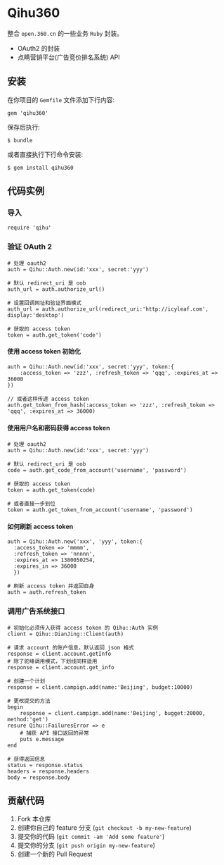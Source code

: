 # Qihu360

整合 `open.360.cn` 的一些业务 `Ruby` 封装。

- OAuth2 的封装
- 点睛营销平台(广告竞价排名系统) API 


## 安装

在你项目的 `Gemfile` 文件添加下行内容:

    gem 'qihu360'

保存后执行:

    $ bundle

或者直接执行下行命令安装:

    $ gem install qihu360


## 代码实例

### 导入

    require 'qihu'

### 验证 OAuth 2

    # 处理 oauth2
    auth = Qihu::Auth.new(id:'xxx', secret:'yyy')
    
    # 默认 redirect_uri 是 oob
    auth_url = auth.authorize_url() 

    # 设置回调网址和验证界面模式 
    auth_url = auth.authorize_url(redirect_uri:'http://icyleaf.com', display:'desktop')

    # 获取的 access token
    token = auth.get_token('code')

#### 使用 access token 初始化
  
    auth = Qihu::Auth.new(id:'xxx', secret:'yyy', token:{
        :access_token => 'zzz', :refresh_token => 'qqq', :expires_at => 36000
    })

    // 或者这样传递 access token
    auth.get_token_from_hash(:access_token => 'zzz', :refresh_token => 'qqq', :expires_at => 36000)

#### 使用用户名和密码获得 access token

    # 处理 oauth2
    auth = Qihu::Auth.new(id:'xxx', secret:'yyy')

    # 默认 redirect_uri 是 oob
    code = auth.get_code_from_account('username', 'password')

    # 获取的 access token
    token = auth.get_token(code)
    
    # 或者直接一步到位
    token = auth.get_token_from_account('username', 'password')

#### 如何刷新 access token

    auth = Qihu::Auth.new('xxx', 'yyy', token:{
      :access_token => 'mmmm',
      :refresh_token => 'nnnnn',
      :expires_at => 1380050254,
      :expires_in => 36000
      })

    # 刷新 access token 并返回自身
    auth = auth.refresh_token


### 调用广告系统接口

    # 初始化必须传入获得 access token 的 Qihu::Auth 实例
    client = Qihu::DianJing::Client(auth)

    # 请求 account 的账户信息，默认返回 json 格式
    response = client.account.getInfo 
    # 除了驼峰调用模式，下划线同样适用
    response = client.account.get_info
    
    # 创建一个计划
    response = client.campign.add(name:'Beijing', budget:10000)
    
    # 更改提交的方法
    begin
        response = client.campign.add(name:'Beijing', bugget:20000, method:'get')
    resure Qihu::FailuresError => e
        # 捕获 API 接口返回的异常
        puts e.message
    end

    # 获得返回信息
    status = response.status
    headers = response.headers
    body = response.body
    



## 贡献代码

1. Fork 本仓库
2. 创建你自己的 feature 分支 (`git checkout -b my-new-feature`)
3. 提交你的代码 (`git commit -am 'Add some feature'`)
4. 提交你的分支 (`git push origin my-new-feature`)
5. 创建一个新的 Pull Request
